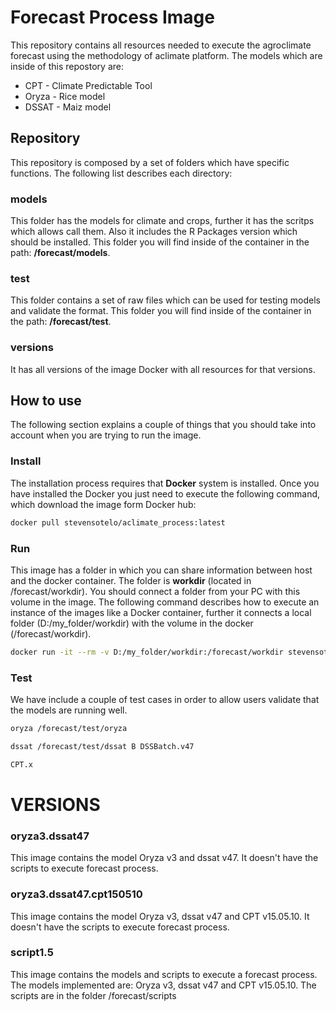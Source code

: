 # Forecast Process Image
This repository contains all resources needed to execute the agroclimate forecast
using the methodology of aclimate platform. The models which are inside of this repostory are:

* CPT - Climate Predictable Tool
* Oryza - Rice model
* DSSAT - Maiz model

## Repository
This repository is composed by a set of folders which have specific functions. The following list
describes each directory:

### models
This folder has the models for climate and crops, further it has the scritps
which allows call them. Also it includes the R Packages version which should be installed.
This folder you will find inside of the container in the path: **/forecast/models**.

### test
This folder contains a set of raw files which can be used for testing models
and validate the format. This folder you will find inside of the container in the path: **/forecast/test**.

### versions
It has all versions of the image Docker with all resources for that versions.

## How to use
The following section explains a couple of things that you should take into account when you
are trying to run the image.

### Install
The installation process requires that **Docker** system is installed. Once you have installed
the Docker you just need to execute the following command, which download the image form Docker hub:

``` bash
docker pull stevensotelo/aclimate_process:latest
```

### Run
This image has a folder in which you can share information between host and the docker container. The folder
is **workdir** (located in /forecast/workdir). You should connect a folder from your PC with this volume in the
image. The following command describes how to execute an instance of the images like a Docker container, further
it connects a local folder (D:/my_folder/workdir) with the volume in the docker (/forecast/workdir).

``` bash
docker run -it --rm -v D:/my_folder/workdir:/forecast/workdir stevensotelo/aclimate_process:latest /bin/bash
```

### Test
We have include a couple of test cases in order to allow users validate that the models are running well. 
``` bash
oryza /forecast/test/oryza

dssat /forecast/test/dssat B DSSBatch.v47

CPT.x
```

# VERSIONS

### oryza3.dssat47
This image contains the model Oryza v3 and dssat v47. It doesn't have the scripts to execute forecast process.

### oryza3.dssat47.cpt150510
This image contains the model Oryza v3, dssat v47 and CPT v15.05.10. It doesn't have the scripts to execute forecast process.

### script1.5
This image contains the models and scripts to execute a forecast process. The models implemented are: Oryza v3, dssat v47 and CPT v15.05.10. The scripts are in the folder /forecast/scripts

